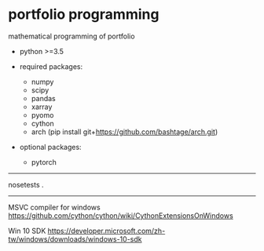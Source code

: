 portfolio programming
=====================

mathematical programming of portfolio

+ python >=3.5
+ required packages:
    - numpy
    - scipy
    - pandas
    - xarray
    - pyomo
    - cython
    - arch (pip install git+https://github.com/bashtage/arch.git)
    
+ optional packages:
    - pytorch


---
nosetests .

---
MSVC compiler for windows 
https://github.com/cython/cython/wiki/CythonExtensionsOnWindows

Win 10 SDK
https://developer.microsoft.com/zh-tw/windows/downloads/windows-10-sdk

